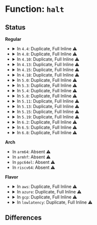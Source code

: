 # Function: <code>halt</code>

## Status
<b>Regular</b>
<ul>
<li>
<details>
<summary>In <code>4.4</code>: Duplicate, Full Inline ⚠️</summary>

**Collision:** Static Duplication

**Inline:** Full

**Transformation:** False

**Instances:**

```
In arch/x86/kernel/process.c (ffffffff81039667)
Location: arch/x86/include/asm/paravirt.h:120
Inline: True
Inline callers:
  - arch/x86/kernel/process.c:stop_this_cpu
```
```
In arch/x86/kernel/tboot.c (ffffffff8103e17f)
Location: arch/x86/include/asm/paravirt.h:120
Inline: True
Inline callers:
  - arch/x86/kernel/tboot.c:tboot_shutdown
```
```
In arch/x86/kernel/reboot.c (ffffffff810501fc)
Location: arch/x86/include/asm/paravirt.h:120
Inline: True
Inline callers:
  - arch/x86/kernel/reboot.c:crash_nmi_callback
```
```
In arch/x86/kernel/kvm.c (ffffffff81063b24)
Location: arch/x86/include/asm/paravirt.h:120
Inline: True
```
</details>
</li>
<li>
<details>
<summary>In <code>4.8</code>: Duplicate, Full Inline ⚠️</summary>

**Collision:** Static Duplication

**Inline:** Full

**Transformation:** False

**Instances:**

```
In arch/x86/kernel/process.c (ffffffff8103864c)
Location: arch/x86/include/asm/paravirt.h:110
Inline: True
Inline callers:
  - arch/x86/kernel/process.c:stop_this_cpu
```
```
In arch/x86/kernel/tboot.c (ffffffff8103df9a)
Location: arch/x86/include/asm/paravirt.h:110
Inline: True
Inline callers:
  - arch/x86/kernel/tboot.c:tboot_shutdown
```
```
In arch/x86/kernel/reboot.c (ffffffff8105037c)
Location: arch/x86/include/asm/paravirt.h:110
Inline: True
Inline callers:
  - arch/x86/kernel/reboot.c:crash_nmi_callback
```
```
In arch/x86/kernel/kvm.c (ffffffff81063744)
Location: arch/x86/include/asm/paravirt.h:110
Inline: True
```
```
In arch/x86/mm/extable.c (ffffffff81fa07da)
Location: arch/x86/include/asm/paravirt.h:110
Inline: True
Inline callers:
  - arch/x86/mm/extable.c:early_fixup_exception
```
</details>
</li>
<li>
<details>
<summary>In <code>4.10</code>: Duplicate, Full Inline ⚠️</summary>

**Collision:** Static Duplication

**Inline:** Full

**Transformation:** False

**Instances:**

```
In arch/x86/kernel/process.c (ffffffff8103801b)
Location: arch/x86/include/asm/paravirt.h:101
Inline: True
Inline callers:
  - arch/x86/kernel/process.c:stop_this_cpu
```
```
In arch/x86/kernel/tboot.c (ffffffff8103d84e)
Location: arch/x86/include/asm/paravirt.h:101
Inline: True
Inline callers:
  - arch/x86/kernel/tboot.c:tboot_shutdown
```
```
In arch/x86/kernel/reboot.c (ffffffff81052bec)
Location: arch/x86/include/asm/paravirt.h:101
Inline: True
Inline callers:
  - arch/x86/kernel/reboot.c:crash_nmi_callback
```
```
In arch/x86/kernel/kvm.c (ffffffff81066bf4)
Location: arch/x86/include/asm/paravirt.h:101
Inline: True
```
```
In arch/x86/mm/extable.c (ffffffff81fdbd4b)
Location: arch/x86/include/asm/paravirt.h:101
Inline: True
Inline callers:
  - arch/x86/mm/extable.c:early_fixup_exception
```
</details>
</li>
<li>
<details>
<summary>In <code>4.13</code>: Duplicate, Full Inline ⚠️</summary>

**Collision:** Static Duplication

**Inline:** Full

**Transformation:** False

**Instances:**

```
In arch/x86/kernel/process.c (ffffffff810361ab)
Location: arch/x86/include/asm/paravirt.h:101
Inline: True
Inline callers:
  - arch/x86/kernel/process.c:stop_this_cpu
```
```
In arch/x86/kernel/tboot.c (ffffffff8103b8b0)
Location: arch/x86/include/asm/paravirt.h:101
Inline: True
```
```
In arch/x86/kernel/reboot.c (ffffffff810526fc)
Location: arch/x86/include/asm/paravirt.h:101
Inline: True
Inline callers:
  - arch/x86/kernel/reboot.c:crash_nmi_callback
```
```
In arch/x86/kernel/kvm.c (ffffffff81065ed5)
Location: arch/x86/include/asm/paravirt.h:101
Inline: True
```
```
In arch/x86/mm/extable.c (ffffffff820bcd28)
Location: arch/x86/include/asm/paravirt.h:101
Inline: True
Inline callers:
  - arch/x86/mm/extable.c:early_fixup_exception
```
</details>
</li>
<li>
<details>
<summary>In <code>4.15</code>: Duplicate, Full Inline ⚠️</summary>

**Collision:** Static Duplication

**Inline:** Full

**Transformation:** False

**Instances:**

```
In arch/x86/kernel/tboot.c (ffffffff8103e2d3)
Location: arch/x86/include/asm/paravirt.h:97
Inline: True
Inline callers:
  - arch/x86/kernel/tboot.c:tboot_shutdown
```
```
In arch/x86/kernel/reboot.c (ffffffff81056532)
Location: arch/x86/include/asm/paravirt.h:97
Inline: True
Inline callers:
  - arch/x86/kernel/reboot.c:crash_nmi_callback
```
```
In arch/x86/kernel/kvm.c (ffffffff8106a226)
Location: arch/x86/include/asm/paravirt.h:97
Inline: True
```
```
In arch/x86/mm/extable.c (ffffffff826c3924)
Location: arch/x86/include/asm/paravirt.h:97
Inline: True
Inline callers:
  - arch/x86/mm/extable.c:early_fixup_exception
```
</details>
</li>
<li>
<details>
<summary>In <code>4.18</code>: Duplicate, Full Inline ⚠️</summary>

**Collision:** Static Duplication

**Inline:** Full

**Transformation:** False

**Instances:**

```
In arch/x86/kernel/tboot.c (ffffffff8103f863)
Location: arch/x86/include/asm/paravirt.h:97
Inline: True
```
```
In arch/x86/kernel/reboot.c (ffffffff810592e2)
Location: arch/x86/include/asm/paravirt.h:97
Inline: True
Inline callers:
  - arch/x86/kernel/reboot.c:crash_nmi_callback
```
```
In arch/x86/kernel/kvm.c (ffffffff8106cd89)
Location: arch/x86/include/asm/paravirt.h:97
Inline: True
```
```
In arch/x86/mm/extable.c (ffffffff826edba9)
Location: arch/x86/include/asm/paravirt.h:97
Inline: True
Inline callers:
  - arch/x86/mm/extable.c:early_fixup_exception
```
</details>
</li>
<li>
<details>
<summary>In <code>5.0</code>: Duplicate, Full Inline ⚠️</summary>

**Collision:** Static Duplication

**Inline:** Full

**Transformation:** False

**Instances:**

```
In arch/x86/kernel/tboot.c (ffffffff81040e63)
Location: arch/x86/include/asm/paravirt.h:159
Inline: True
```
```
In arch/x86/kernel/reboot.c (ffffffff8105efe2)
Location: arch/x86/include/asm/paravirt.h:159
Inline: True
Inline callers:
  - arch/x86/kernel/reboot.c:crash_nmi_callback
```
```
In arch/x86/kernel/kvm.c (ffffffff81072f59)
Location: arch/x86/include/asm/paravirt.h:159
Inline: True
```
```
In arch/x86/mm/extable.c (ffffffff828a4741)
Location: arch/x86/include/asm/paravirt.h:159
Inline: True
Inline callers:
  - arch/x86/mm/extable.c:early_fixup_exception
```
</details>
</li>
<li>
<details>
<summary>In <code>5.3</code>: Duplicate, Full Inline ⚠️</summary>

**Collision:** Static Duplication

**Inline:** Full

**Transformation:** False

**Instances:**

```
In arch/x86/kernel/tboot.c (ffffffff81043553)
Location: arch/x86/include/asm/paravirt.h:159
Inline: True
```
```
In arch/x86/kernel/reboot.c (ffffffff810623f2)
Location: arch/x86/include/asm/paravirt.h:159
Inline: True
Inline callers:
  - arch/x86/kernel/reboot.c:crash_nmi_callback
```
```
In arch/x86/kernel/kvm.c (ffffffff81076ae7)
Location: arch/x86/include/asm/paravirt.h:159
Inline: True
```
```
In arch/x86/mm/extable.c (ffffffff828bcc11)
Location: arch/x86/include/asm/paravirt.h:159
Inline: True
Inline callers:
  - arch/x86/mm/extable.c:early_fixup_exception
```
</details>
</li>
<li>
<details>
<summary>In <code>5.4</code>: Duplicate, Full Inline ⚠️</summary>

**Collision:** Static Duplication

**Inline:** Full

**Transformation:** False

**Instances:**

```
In arch/x86/kernel/tboot.c (ffffffff81043ca3)
Location: arch/x86/include/asm/paravirt.h:147
Inline: True
```
```
In arch/x86/kernel/reboot.c (ffffffff81062c62)
Location: arch/x86/include/asm/paravirt.h:147
Inline: True
Inline callers:
  - arch/x86/kernel/reboot.c:crash_nmi_callback
```
```
In arch/x86/kernel/kvm.c (ffffffff81077b37)
Location: arch/x86/include/asm/paravirt.h:147
Inline: True
```
```
In arch/x86/mm/extable.c (ffffffff828c30ac)
Location: arch/x86/include/asm/paravirt.h:147
Inline: True
Inline callers:
  - arch/x86/mm/extable.c:early_fixup_exception
```
</details>
</li>
<li>
<details>
<summary>In <code>5.8</code>: Duplicate, Full Inline ⚠️</summary>

**Collision:** Static Duplication

**Inline:** Full

**Transformation:** False

**Instances:**

```
In arch/x86/kernel/tboot.c (ffffffff81047628)
Location: arch/x86/include/asm/paravirt.h:153
Inline: True
```
```
In arch/x86/kernel/reboot.c (ffffffff81068d02)
Location: arch/x86/include/asm/paravirt.h:153
Inline: True
Inline callers:
  - arch/x86/kernel/reboot.c:crash_nmi_callback
```
```
In arch/x86/kernel/kvm.c (ffffffff8107f158)
Location: arch/x86/include/asm/paravirt.h:153
Inline: True
```
```
In arch/x86/mm/extable.c (ffffffff82ce64a8)
Location: arch/x86/include/asm/paravirt.h:153
Inline: True
Inline callers:
  - arch/x86/mm/extable.c:early_fixup_exception
```
</details>
</li>
<li>
<details>
<summary>In <code>5.11</code>: Duplicate, Full Inline ⚠️</summary>

**Collision:** Static Duplication

**Inline:** Full

**Transformation:** False

**Instances:**

```
In arch/x86/kernel/tboot.c (ffffffff81046e58)
Location: arch/x86/include/asm/paravirt.h:153
Inline: True
```
```
In arch/x86/kernel/reboot.c (ffffffff8106a952)
Location: arch/x86/include/asm/paravirt.h:153
Inline: True
Inline callers:
  - arch/x86/kernel/reboot.c:crash_nmi_callback
```
```
In arch/x86/kernel/kvm.c (ffffffff8107ed88)
Location: arch/x86/include/asm/paravirt.h:153
Inline: True
```
```
In arch/x86/kernel/sev-es.c (ffffffff82fd1691)
Location: arch/x86/include/asm/paravirt.h:153
Inline: True
Inline callers:
  - arch/x86/kernel/sev-es.c:handle_vc_boot_ghcb
```
```
In arch/x86/mm/extable.c (ffffffff82fd3e19)
Location: arch/x86/include/asm/paravirt.h:153
Inline: True
Inline callers:
  - arch/x86/mm/extable.c:early_fixup_exception
```
</details>
</li>
<li>
<details>
<summary>In <code>5.13</code>: Duplicate, Full Inline ⚠️</summary>

**Collision:** Static Duplication

**Inline:** Full

**Transformation:** False

**Instances:**

```
In arch/x86/kernel/tboot.c (ffffffff810487fe)
Location: arch/x86/include/asm/paravirt.h:170
Inline: True
```
```
In arch/x86/kernel/reboot.c (ffffffff8106b392)
Location: arch/x86/include/asm/paravirt.h:170
Inline: True
Inline callers:
  - arch/x86/kernel/reboot.c:crash_nmi_callback
```
```
In arch/x86/kernel/kvm.c (ffffffff8107fede)
Location: arch/x86/include/asm/paravirt.h:170
Inline: True
```
```
In arch/x86/kernel/sev.c (ffffffff831dc346)
Location: arch/x86/include/asm/paravirt.h:170
Inline: True
Inline callers:
  - arch/x86/kernel/sev.c:handle_vc_boot_ghcb
```
```
In arch/x86/mm/extable.c (ffffffff831de95a)
Location: arch/x86/include/asm/paravirt.h:170
Inline: True
Inline callers:
  - arch/x86/mm/extable.c:early_fixup_exception
```
</details>
</li>
<li>
<details>
<summary>In <code>5.15</code>: Duplicate, Full Inline ⚠️</summary>

**Collision:** Static Duplication

**Inline:** Full

**Transformation:** False

**Instances:**

```
In arch/x86/kernel/tboot.c (ffffffff8104f148)
Location: arch/x86/include/asm/paravirt.h:170
Inline: True
```
```
In arch/x86/kernel/reboot.c (ffffffff81075ef2)
Location: arch/x86/include/asm/paravirt.h:170
Inline: True
Inline callers:
  - arch/x86/kernel/reboot.c:crash_nmi_callback
```
```
In arch/x86/kernel/kvm.c (ffffffff8108ed1e)
Location: arch/x86/include/asm/paravirt.h:170
Inline: True
```
```
In arch/x86/kernel/sev.c (ffffffff832bf3fc)
Location: arch/x86/include/asm/paravirt.h:170
Inline: True
Inline callers:
  - arch/x86/kernel/sev.c:handle_vc_boot_ghcb
```
```
In arch/x86/mm/extable.c (ffffffff832c1cd0)
Location: arch/x86/include/asm/paravirt.h:170
Inline: True
Inline callers:
  - arch/x86/mm/extable.c:early_fixup_exception
```
</details>
</li>
<li>
<details>
<summary>In <code>5.19</code>: Duplicate, Full Inline ⚠️</summary>

**Collision:** Static Duplication

**Inline:** Full

**Transformation:** False

**Instances:**

```
In arch/x86/kernel/tboot.c (ffffffff8105a3b7)
Location: arch/x86/include/asm/paravirt.h:176
Inline: True
```
```
In arch/x86/kernel/reboot.c (ffffffff81084ad1)
Location: arch/x86/include/asm/paravirt.h:176
Inline: True
Inline callers:
  - arch/x86/kernel/reboot.c:crash_nmi_callback
```
```
In arch/x86/kernel/kvm.c (ffffffff8109ed1a)
Location: arch/x86/include/asm/paravirt.h:176
Inline: True
```
```
In arch/x86/mm/extable.c (ffffffff834743e2)
Location: arch/x86/include/asm/paravirt.h:176
Inline: True
Inline callers:
  - arch/x86/mm/extable.c:early_fixup_exception
```
</details>
</li>
<li>
<details>
<summary>In <code>6.2</code>: Duplicate, Full Inline ⚠️</summary>

**Collision:** Static Duplication

**Inline:** Full

**Transformation:** False

**Instances:**

```
In arch/x86/kernel/tboot.c (ffffffff81068167)
Location: arch/x86/include/asm/paravirt.h:176
Inline: True
```
```
In arch/x86/kernel/reboot.c (ffffffff81097ea5)
Location: arch/x86/include/asm/paravirt.h:176
Inline: True
Inline callers:
  - arch/x86/kernel/reboot.c:crash_nmi_callback
```
```
In arch/x86/kernel/kvm.c (ffffffff810b63e2)
Location: arch/x86/include/asm/paravirt.h:176
Inline: True
```
```
In arch/x86/mm/extable.c (ffffffff83e9c184)
Location: arch/x86/include/asm/paravirt.h:176
Inline: True
Inline callers:
  - arch/x86/mm/extable.c:early_fixup_exception
```
</details>
</li>
<li>
<details>
<summary>In <code>6.5</code>: Duplicate, Full Inline ⚠️</summary>

**Collision:** Static Duplication

**Inline:** Full

**Transformation:** False

**Instances:**

```
In arch/x86/kernel/tboot.c (ffffffff810699e6)
Location: arch/x86/include/asm/paravirt.h:176
Inline: True
```
```
In arch/x86/kernel/reboot.c (ffffffff8109af4e)
Location: arch/x86/include/asm/paravirt.h:176
Inline: True
Inline callers:
  - arch/x86/kernel/reboot.c:crash_nmi_callback
```
```
In arch/x86/kernel/kvm.c (ffffffff810b94e2)
Location: arch/x86/include/asm/paravirt.h:176
Inline: True
```
```
In arch/x86/mm/extable.c (ffffffff836bfc24)
Location: arch/x86/include/asm/paravirt.h:176
Inline: True
Inline callers:
  - arch/x86/mm/extable.c:early_fixup_exception
```
</details>
</li>
<li>
<details>
<summary>In <code>6.8</code>: Duplicate, Full Inline ⚠️</summary>

**Collision:** Static Duplication

**Inline:** Full

**Transformation:** False

**Instances:**

```
In arch/x86/kernel/tboot.c (ffffffff81070b87)
Location: arch/x86/include/asm/paravirt.h:178
Inline: True
```
```
In arch/x86/kernel/reboot.c (ffffffff810a262c)
Location: arch/x86/include/asm/paravirt.h:178
Inline: True
Inline callers:
  - arch/x86/kernel/reboot.c:crash_nmi_callback
```
```
In arch/x86/kernel/kvm.c (ffffffff810c0902)
Location: arch/x86/include/asm/paravirt.h:178
Inline: True
```
```
In arch/x86/mm/extable.c (ffffffff838f0744)
Location: arch/x86/include/asm/paravirt.h:178
Inline: True
Inline callers:
  - arch/x86/mm/extable.c:early_fixup_exception
```
</details>
</li>
</ul>
<b>Arch</b>
<ul>
<li>
In <code>arm64</code>: Absent ⚠️
</li>
<li>
In <code>armhf</code>: Absent ⚠️
</li>
<li>
In <code>ppc64el</code>: Absent ⚠️
</li>
<li>
In <code>riscv64</code>: Absent ⚠️
</li>
</ul>
<b>Flavor</b>
<ul>
<li>
<details>
<summary>In <code>aws</code>: Duplicate, Full Inline ⚠️</summary>

**Collision:** Static Duplication

**Inline:** Full

**Transformation:** False

**Instances:**

```
In arch/x86/kernel/tboot.c (ffffffff81043e23)
Location: arch/x86/include/asm/paravirt.h:147
Inline: True
```
```
In arch/x86/kernel/reboot.c (ffffffff81062752)
Location: arch/x86/include/asm/paravirt.h:147
Inline: True
Inline callers:
  - arch/x86/kernel/reboot.c:crash_nmi_callback
```
```
In arch/x86/kernel/kvm.c (ffffffff81076b37)
Location: arch/x86/include/asm/paravirt.h:147
Inline: True
```
```
In arch/x86/mm/extable.c (ffffffff828ae082)
Location: arch/x86/include/asm/paravirt.h:147
Inline: True
Inline callers:
  - arch/x86/mm/extable.c:early_fixup_exception
```
</details>
</li>
<li>
<details>
<summary>In <code>azure</code>: Duplicate, Full Inline ⚠️</summary>

**Collision:** Static Duplication

**Inline:** Full

**Transformation:** False

**Instances:**

```
In arch/x86/kernel/tboot.c (ffffffff81033448)
Location: arch/x86/include/asm/irqflags.h:110
Inline: True
```
```
In arch/x86/kernel/reboot.c (ffffffff81052aec)
Location: arch/x86/include/asm/irqflags.h:110
Inline: True
Inline callers:
  - arch/x86/kernel/reboot.c:crash_nmi_callback
```
```
In arch/x86/kernel/kvm.c (ffffffff81066437)
Location: arch/x86/include/asm/irqflags.h:110
Inline: True
```
```
In arch/x86/mm/extable.c (ffffffff828a626f)
Location: arch/x86/include/asm/irqflags.h:110
Inline: True
Inline callers:
  - arch/x86/mm/extable.c:early_fixup_exception
```
</details>
</li>
<li>
<details>
<summary>In <code>gcp</code>: Duplicate, Full Inline ⚠️</summary>

**Collision:** Static Duplication

**Inline:** Full

**Transformation:** False

**Instances:**

```
In arch/x86/kernel/tboot.c (ffffffff81043c63)
Location: arch/x86/include/asm/paravirt.h:147
Inline: True
```
```
In arch/x86/kernel/reboot.c (ffffffff81062c02)
Location: arch/x86/include/asm/paravirt.h:147
Inline: True
Inline callers:
  - arch/x86/kernel/reboot.c:crash_nmi_callback
```
```
In arch/x86/kernel/kvm.c (ffffffff81076ae7)
Location: arch/x86/include/asm/paravirt.h:147
Inline: True
```
```
In arch/x86/mm/extable.c (ffffffff828c0f81)
Location: arch/x86/include/asm/paravirt.h:147
Inline: True
Inline callers:
  - arch/x86/mm/extable.c:early_fixup_exception
```
</details>
</li>
<li>
<details>
<summary>In <code>lowlatency</code>: Duplicate, Full Inline ⚠️</summary>

**Collision:** Static Duplication

**Inline:** Full

**Transformation:** False

**Instances:**

```
In arch/x86/kernel/tboot.c (ffffffff81045063)
Location: arch/x86/include/asm/paravirt.h:147
Inline: True
```
```
In arch/x86/kernel/reboot.c (ffffffff810641c2)
Location: arch/x86/include/asm/paravirt.h:147
Inline: True
Inline callers:
  - arch/x86/kernel/reboot.c:crash_nmi_callback
```
```
In arch/x86/kernel/kvm.c (ffffffff81078c47)
Location: arch/x86/include/asm/paravirt.h:147
Inline: True
```
```
In arch/x86/mm/extable.c (ffffffff828c40cc)
Location: arch/x86/include/asm/paravirt.h:147
Inline: True
Inline callers:
  - arch/x86/mm/extable.c:early_fixup_exception
```
</details>
</li>
</ul>

## Differences
